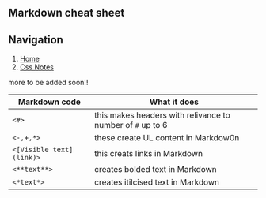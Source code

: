 ## Markdown cheat sheet


## Navigation
1. [Home](README.md)
1. [Css Notes](css-notes.md)


more to be added soon!!

Markdown code | What it does
--------------|-------------
`<#>` | this makes headers with relivance to number of `#` up to 6
`<-,+,*>` | these create UL content in Markdow0n
`<[Visible text](link)>` | this creats links in Markdown
`<**text**>` | creates bolded text in Markdown
`<*text*>` | creates itilcised text in Markdown


